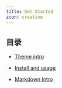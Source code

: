 ```yaml
---
title: Get Started
icon: creative
---
```


## 目录

- [Theme intro](intro.md)

- [Install and usage](install.md)

- [Markdown Intro](markdown.md)
